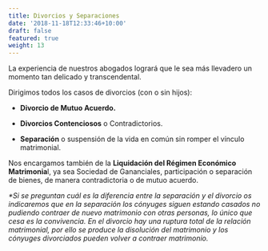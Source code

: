 ```yaml
---
title: Divorcios y Separaciones
date: '2018-11-18T12:33:46+10:00'
draft: false
featured: true
weight: 13
---
```

La experiencia de nuestros abogados logrará que le sea más llevadero un momento tan delicado y transcendental.

Dirigimos todos los casos de divorcios (con o sin hijos):

*   **Divorcio de Mutuo Acuerdo.**

*   **Divorcios Contenciosos** o Contradictorios.

*   **Separación** o suspensión de la vida en común sin romper el vínculo matrimonial.

Nos encargamos también de la **Liquidación del Régimen Económico Matrimonia**l, ya sea Sociedad de Gananciales, participación o separación de bienes, de manera contradictoria o de mutuo acuerdo.

*\*Si se preguntan cuál es la diferencia entre la separación y el divorcio os indicaremos que en la separación los cónyuges siguen estando casados no pudiendo contraer de nuevo matrimonio con otras personas, lo único que cesa es la convivencia. En el divorcio hay una ruptura total de la relación matrimonial, por ello se produce la disolución del matrimonio y los cónyuges divorciados pueden volver a contraer matrimonio.*
